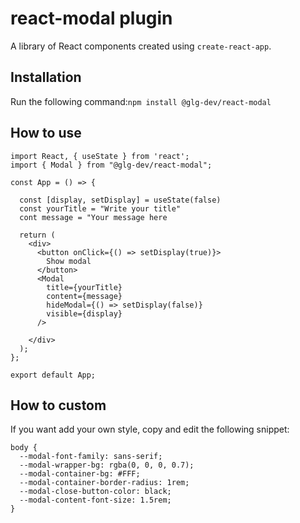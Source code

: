 # react-modal plugin

A library of React components created using `create-react-app`.

## Installation

Run the following command:```npm install @glg-dev/react-modal```

## How to use

```
import React, { useState } from 'react';
import { Modal } from "@glg-dev/react-modal";

const App = () => {

  const [display, setDisplay] = useState(false)
  const yourTitle = "Write your title"
  cont message = "Your message here

  return (
    <div>
      <button onClick={() => setDisplay(true)}>
        Show modal
      </button>
      <Modal 
        title={yourTitle} 
        content={message} 
        hideModal={() => setDisplay(false)}
        visible={display}
      />

    </div>
  );
};

export default App;
```

## How to custom
If you want add your own style, copy and edit the following snippet:
```
body {
  --modal-font-family: sans-serif;
  --modal-wrapper-bg: rgba(0, 0, 0, 0.7);
  --modal-container-bg: #FFF;
  --modal-container-border-radius: 1rem;
  --modal-close-button-color: black;
  --modal-content-font-size: 1.5rem;
}
```